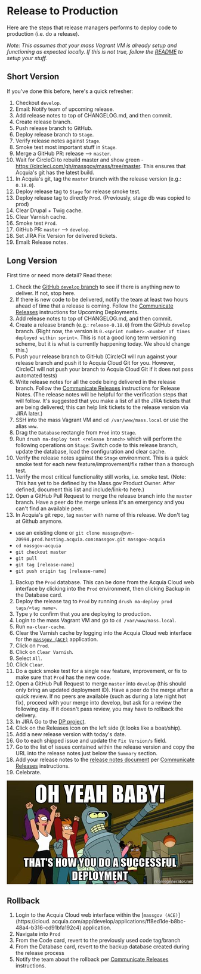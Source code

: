 # Release to Production

Here are the steps that release managers performs to deploy code to production (i.e. do a release).

_Note: This assumes that your mass Vagrant VM is already setup and functioning as expected locally. If this is not true, follow the [README](../README.md) to setup your stuff._

## Short Version

If you've done this before, here's a quick refresher:

1. Checkout `develop`.
1. Email: Notify team of upcoming release.
1. Add release notes to top of CHANGELOG.md, and then commit.
1. Create release branch.
1. Push release branch to GitHub.
1. Deploy release branch to `Stage`.
1. Verify release notes against `Stage`.
1. Smoke test most important stuff in `Stage`.
1. Merge a GitHub PR: release --> `master`.
1. Wait for CircleCi to rebuild master and show green - https://circleci.com/gh/massgov/mass/tree/master. This ensures that Acquia's git has the latest build.
1. In Acquia's git, tag the `master` branch with the release version (e.g.: `0.18.0`).
1. Deploy release tag to `Stage` for release smoke test.
1. Deploy release tag to directly `Prod`. (Previously, stage db was copied to prod)
1. Clear Drupal + Twig cache.
1. Clear Varnish cache.
1. Smoke test `Prod`.
1. GitHub PR: `master` --> `develop`.
1. Set JIRA Fix Version for delivered tickets.
1. Email: Release notes.

## Long Version

First time or need more detail? Read these:

1. Check the [GitHub `develop` branch](https://github.com/massgov/mass/commits/develop) to see if there is anything new to deliver. If not, stop here.
1. If there is new code to be delivered, notify the team at least two hours ahead of time that a release is coming. Follow the [Communicate Releases](https://wiki.state.ma.us/display/massgovredesign/Communicating+Releases) instructions for Upcoming Deployments.
1. Add release notes to top of CHANGELOG.md, and then commit.
1. Create a release branch (e.g.: `release-0.18.0`) from the GitHub `develop` branch. (Right now, the version is `0.<sprint number>.<number of times deployed within sprint>`. This is not a good long term versioning scheme, but it is what is currently happening today. We should change this.)
1. Push your release branch to GitHub (CircleCI will run against your release branch and push it to Acquia Cloud Git for you. However, CircleCI will not push your branch to Acquia Cloud Git if it does not pass automated tests)
1. Write release notes for all the code being delivered in the release branch. Follow the [Communicate Releases](https://wiki.state.ma.us/display/massgovredesign/Communicating+Releases) instructions for Release Notes. (The release notes will be helpful for the verification steps that will follow. It's suggested that you make a list of all the JIRA tickets that are being delivered; this can help link tickets to the release version via JIRA later.)
1. SSH into the mass Vagrant VM and `cd /var/www/mass.local` or use the alias `www`.
1. Drag the `Database` rectangle from `Prod` into `Stage`.
1. Run `drush ma-deploy test <release branch>` which will perform the following operations on `Stage`: Switch code to this release branch, update the database, load the configuration and clear cache.
1. Verify the release notes against the `Stage` environment. This is a quick smoke test for each new feature/improvement/fix rather than a thorough test.
1. Verify the most critical functionality still works, i.e. smoke test. (Note: This has yet to be defined by the Mass.gov Product Owner. After defined, document this list and include/link-to here.)
1. Open a GitHub Pull Request to merge the release branch into the `master` branch. Have a peer do the merge unless it's an emergency and you can't find an available peer.
1. In Acquia's git repo, tag `master` with name of this release. We don't tag at Github anymore.
  * use an existing clone or `git clone massgov@svn-20994.prod.hosting.acquia.com:massgov.git massgov-acquia`
  * `cd massgov-acquia`
  * `git checkout master`
  * `git pull`
  * `git tag [release-name]`
  * `git push origin tag [release-name]`
1. Backup the `Prod` database. This can be done from the Acquia Cloud web interface by clicking into the `Prod` environment, then clicking Backup in the Database card.
1. Deploy the release tag to `Prod` by running `drush ma-deploy prod tags/<tag name>`.
1. Type `y` to confirm that you are deploying to production.
1. Login to the mass Vagrant VM and go to `cd /var/www/mass.local`.
1. Run `ma-clear-cache`.
1. Clear the Varnish cache by logging into the Acquia Cloud web interface for the [`massgov (ACE)`](https://cloud.acquia.com/app/develop/applications/ff8ed1de-b8bc-48a4-b316-cd91bfa192c4) application.
1. Click on `Prod`.
1. Click on `Clear Varnish`.
1. Select `All`.
1. Click `Clear`.
1. Do a quick smoke test for a single new feature, improvement, or fix to make sure that `Prod` has the new code.
1. Open a GitHub Pull Request to merge `master` into `develop` (this should only bring an updated deployment ID). Have a peer do the merge after a quick review. If no peers are available (such as during a late night hot fix), proceed with your merge into develop, but ask for a review the following day. If it doesn't pass review, you may have to rollback the delivery.
1. In JIRA Go to the [DP project](https://jira.state.ma.us/projects/DP/).
1. Click on the Releases icon on the left side (it looks like a boat/ship).
1. Add a new release version with today's date.
1. Go to each shipped issue and update the `Fix Version/s` field.
1. Go to the list of issues contained within the release version and copy the URL into the release notes just below the `Summary` section.
1. Add your release notes to the [release notes document](https://docs.google.com/document/d/1IWsq4kVqQvUUcVNLvhD5fae0SIgQxKOm5NWbiqaDPIk/edit#heading=h.2oblvp1y124h) per [Communicate Releases](https://wiki.state.ma.us/display/massgovredesign/Communicating+Releases) instructions.
1. Celebrate.

![successful deployment](assets/successful_deployment.jpg)

## Rollback

1. Login to the Acquia Cloud web interface within the [`massgov (ACE)`](https://cloud. acquia.com/app/develop/applications/ff8ed1de-b8bc-48a4-b316-cd91bfa192c4) application.
1. Navigate into `Prod`
1. From the Code card, revert to the previously used code tag/branch
1. From the Database card, revert to the backup database created during the release process
1. Notify the team about the rollback per [Communicate Releases](https://wiki.state.ma.us/display/massgovredesign/Communicating+Releases) instructions.
